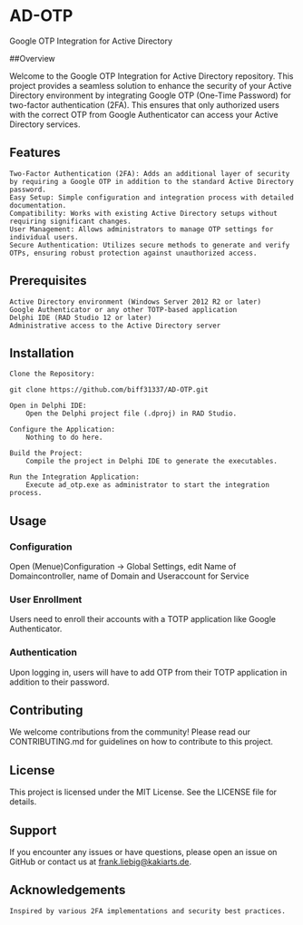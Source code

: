 # AD-OTP
Google OTP Integration for Active Directory

##Overview

Welcome to the Google OTP Integration for Active Directory repository. This project provides a seamless solution to enhance the security of your Active Directory environment by integrating Google OTP (One-Time Password) for two-factor authentication (2FA). This ensures that only authorized users with the correct OTP from Google Authenticator can access your Active Directory services.

## Features
	
	Two-Factor Authentication (2FA): Adds an additional layer of security by requiring a Google OTP in addition to the standard Active Directory password.
	Easy Setup: Simple configuration and integration process with detailed documentation.
	Compatibility: Works with existing Active Directory setups without requiring significant changes.
	User Management: Allows administrators to manage OTP settings for individual users.
	Secure Authentication: Utilizes secure methods to generate and verify OTPs, ensuring robust protection against unauthorized access.

## Prerequisites

	Active Directory environment (Windows Server 2012 R2 or later)
	Google Authenticator or any other TOTP-based application
	Delphi IDE (RAD Studio 12 or later)
	Administrative access to the Active Directory server

## Installation

    Clone the Repository:

    git clone https://github.com/biff31337/AD-OTP.git
    
    Open in Delphi IDE:
        Open the Delphi project file (.dproj) in RAD Studio.

    Configure the Application:
        Nothing to do here.

    Build the Project:
        Compile the project in Delphi IDE to generate the executables.

    Run the Integration Application:
        Execute ad_otp.exe as administrator to start the integration process.

## Usage

### Configuration
Open (Menue)Configuration -> Global Settings, edit Name of Domaincontroller, name of Domain and Useraccount for Service

### User Enrollment
Users need to enroll their accounts with a TOTP application like Google Authenticator.

### Authentication
Upon logging in, users will have to add OTP from their TOTP application in addition to their password.
	

## Contributing

We welcome contributions from the community! Please read our CONTRIBUTING.md for guidelines on how to contribute to this project.

## License

This project is licensed under the MIT License. See the LICENSE file for details.

## Support

If you encounter any issues or have questions, please open an issue on GitHub or contact us at frank.liebig@kakiarts.de.

## Acknowledgements

    Inspired by various 2FA implementations and security best practices.
